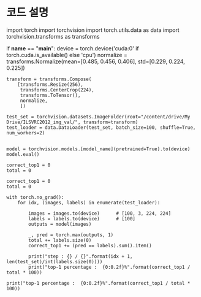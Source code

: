 # 코드 설명

import torch
import torchvision
import torch.utils.data as data
import torchvision.transforms as transforms

if __name__ == "__main__":
    device = torch.device('cuda:0' if torch.cuda.is_available() else 'cpu')
    normalize = transforms.Normalize(mean=[0.485, 0.456, 0.406],
                                     std=[0.229, 0.224, 0.225])

    transform = transforms.Compose(
        [transforms.Resize(256),
         transforms.CenterCrop(224),
         transforms.ToTensor(),
         normalize,
         ])
         
    test_set = torchvision.datasets.ImageFolder(root="/content/drive/My Drive/ILSVRC2012_img_val/", transform=transform)
    test_loader = data.DataLoader(test_set, batch_size=100, shuffle=True, num_workers=2)        
    
   
    model = torchvision.models.[model_name](pretrained=True).to(device)
    model.eval()
    
    correct_top1 = 0
    total = 0

    correct_top1 = 0
    total = 0

    with torch.no_grad():
        for idx, (images, labels) in enumerate(test_loader):

            images = images.to(device)      # [100, 3, 224, 224]
            labels = labels.to(device)      # [100]
            outputs = model(images)

            _, pred = torch.max(outputs, 1)
            total += labels.size(0)
            correct_top1 += (pred == labels).sum().item()

            print("step : {} / {}".format(idx + 1, len(test_set)/int(labels.size(0))))
            print("top-1 percentage :  {0:0.2f}%".format(correct_top1 / total * 100))
            
    print("top-1 percentage :  {0:0.2f}%".format(correct_top1 / total * 100))
